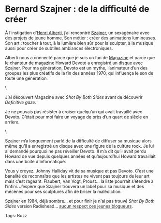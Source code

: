 # Bernard Szajner : de la difficulté de créer

À l’instigation d’[Henri Alberti](http://henrialberti.blogspot.com/), j’ai rencontré [Szajner](http://www.szajner.net), un sexagénaire avec des projets de jeune homme. Son métier : créer des animations lumineuses. Son art : toucher à tout, à la lumière bien sûr pour la sculpter, à la musique aussi pour créer de subtiles ambiances électroniques.<span id="more-742"></span>

Alberti nous a connecté parce que je suis un fan de [Magazine](http://www.shotbybothsides.com/) et parce que le chanteur de magazine Howard Devoto a enregistré un disque avec Szajner. Pour ma génération, Devoto est un mythe, l’animateur d’un des groupes les plus créatifs de la fin des années 1970, qui influença le son de toute une génération.

\

J’ai découvert Magazine avec *Shot By Both Sides* avant de découvrir *Definitive gaze*.

Je ne pouvais pas résister à croiser quelqu’un qui avait travaillé avec Devoto. C’était pour moi faire un voyage de près d’un quart de siècle en arrière.

\

Szajner m’a longuement parlé de la difficulté de diffuser sa musique alors même qu’il a enregistré un disque avec une figure de la culture rock. Je lui ai demandé pourquoi ne pas réveiller Devoto. Il m’a dit qu’il avait perdu Howard de vue depuis quelques années et qu’aujourd’hui Howard travaillait dans une boîte d'informatique.

Vous y croyez. Johnny Halliday vit de sa musique et pas Devoto. C’est une banalité de reconnaître que les artistes ne vivent pas toujours de leur art mais c’est rageant. Flaubert, Van Vogt, Proust… la liste pourrait s’étendre à l’infini. J’espère que Szajner trouvera un label pour sa musique et des mécènes pour ses sculptures afin de briser la malédiction.

Szajner en 1984, déjà sombre… et pour finir je n'ai pas trouvé *Shot By Both Sides* version Radiohead... [aucun respect ces jeunes blogueurs](http://www.radiohead.fr/shot-by-both-sides).

Tags: Buzz